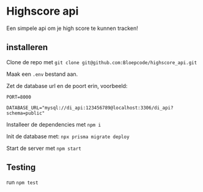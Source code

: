 # Highscore api

Een simpele api om je high score te kunnen tracken!

## installeren

Clone de repo met `git clone git@github.com:Bloepcode/highscore_api.git`

Maak een `.env` bestand aan.

Zet de database url en de poort erin, voorbeeld:

```
PORT=8000

DATABASE_URL="mysql://di_api:123456789@localhost:3306/di_api?schema=public"
```

Installeer de dependencies met `npm i`

Init de database met: `npx prisma migrate deploy`

Start de server met `npm start`

## Testing

run `npm test`
